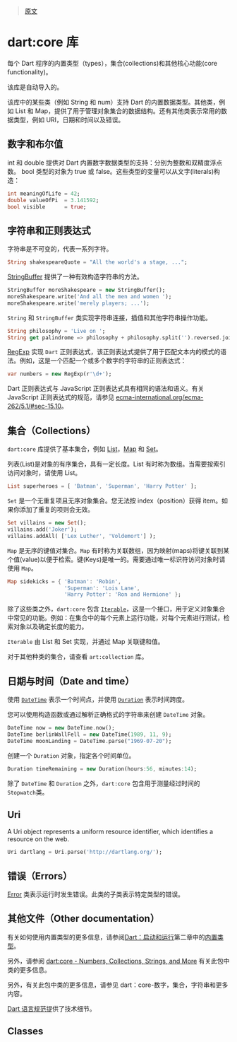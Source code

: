 > [原文](https://api.flutter.dev/flutter/dart-core/dart-core-library.html)

# dart:core 库

每个 Dart 程序的内置类型（types），集合(collections)和其他核心功能(core functionality)。

该库是自动导入的。

该库中的某些类（例如 String 和 num）支持 Dart 的内置数据类型。其他类，例如 List 和 Map，提供了用于管理对象集合的数据结构。还有其他类表示常用的数据类型，例如 URI，日期和时间以及错误。

## 数字和布尔值

int 和 double 提供对 Dart 内置数字数据类型的支持：分别为整数和双精度浮点数。 bool 类型的对象为 true 或 false。这些类型的变量可以从文字(literals)构造：

```dart
int meaningOfLife = 42;
double valueOfPi  = 3.141592;
bool visible      = true;
```

## 字符串和正则表达式

字符串是不可变的，代表一系列字符。

```dart
String shakespeareQuote = "All the world's a stage, ...";
```

[StringBuffer](https://api.flutter.dev/flutter/dart-core/StringBuffer-class.html) 提供了一种有效构造字符串的方法。

```dart
StringBuffer moreShakespeare = new StringBuffer();
moreShakespeare.write('And all the men and women ');
moreShakespeare.write('merely players; ...');
```

`String` 和 `StringBuffer` 类实现字符串连接，插值和其他字符串操作功能。

```dart
String philosophy = 'Live on ';
String get palindrome => philosophy + philosophy.split('').reversed.join();
```

[RegExp](https://api.flutter.dev/flutter/dart-core/RegExp-class.html) 实现 `Dart` 正则表达式，该正则表达式提供了用于匹配文本内的模式的语法。例如，这是一个匹配一个或多个数字的字符串的正则表达式：

```dart
var numbers = new RegExp(r'\d+');
```

Dart 正则表达式与 JavaScript 正则表达式具有相同的语法和语义。有关 JavaScript 正则表达式的规范，请参见 [ecma-international.org/ecma-262/5.1/#sec-15.10](http://ecma-international.org/ecma-262/5.1/#sec-15.10)。

## 集合（Collections）

`dart:core` 库提供了基本集合，例如 [List](https://api.flutter.dev/flutter/dart-core/List-class.html)，[Map](https://api.flutter.dev/flutter/dart-core/Map-class.html) 和 [Set](https://api.flutter.dev/flutter/dart-core/Set-class.html)。

列表(List)是对象的有序集合，具有一定长度。List 有时称为数组。当需要按索引访问对象时，请使用 List。

```dart
List superheroes = [ 'Batman', 'Superman', 'Harry Potter' ];
```

`Set` 是一个无重复项且无序对象集合。您无法按 index（position）获得 item。如果你添加了重复的项则会无效。

```dart
Set villains = new Set();
villains.add('Joker');
villains.addAll( ['Lex Luther', 'Voldemort'] );
```

`Map` 是无序的键值对集合。`Map` 有时称为关联数组，因为映射(maps)将键关联到某个值(value)以便于检索。键(Keys)是唯一的。需要通过唯一标识符访问对象时请使用 `Map`。

```dart
Map sidekicks = { 'Batman': 'Robin',
                  'Superman': 'Lois Lane',
                  'Harry Potter': 'Ron and Hermione' };
```

除了这些类之外，`dart:core` 包含 [`Iterable`](https://api.flutter.dev/flutter/dart-core/Iterable-class.html)，这是一个接口，用于定义对象集合中常见的功能。例如：在集合中的每个元素上运行功能，对每个元素进行测试，检索对象以及确定长度的能力。

`Iterable` 由 List 和 Set 实现，并通过 Map 关联键和值。

对于其他种类的集合，请查看 `art:collection` 库。

## 日期与时间（Date and time）

使用 [`DateTime`](https://api.flutter.dev/flutter/dart-core/DateTime-class.html) 表示一个时间点，并使用 [`Duration`](https://api.flutter.dev/flutter/dart-core/Duration-class.html) 表示时间跨度。

您可以使用构造函数或通过解析正确格式的字符串来创建 `DateTime` 对象。

```dart
DateTime now = new DateTime.now();
DateTime berlinWallFell = new DateTime(1989, 11, 9);
DateTime moonLanding = DateTime.parse("1969-07-20");
```

创建一个 `Duration` 对象，指定各个时间单位。

```dart
Duration timeRemaining = new Duration(hours:56, minutes:14);
```

除了 `DateTime` 和 `Duration` 之外，`dart:core` 包含用于测量经过时间的 `Stopwatch`类。

## Uri

A Uri object represents a uniform resource identifier, which identifies a resource on the web.

```dart
Uri dartlang = Uri.parse('http://dartlang.org/');
```

## 错误（Errors）

[Error](https://api.flutter.dev/flutter/dart-core/Error-class.html) 类表示运行时发生错误。此类的子类表示特定类型的错误。

## 其他文件（Other documentation）

有关如何使用内置类型的更多信息，请参阅[Dart：启动和运行](http://www.dartlang.org/docs/dart-up-and-running/)第二章中的[内置类型](http://www.dartlang.org/docs/dart-up-and-running/contents/ch02.html#built-in-types)。

另外，请参阅 [dart:core - Numbers, Collections, Strings, and More](https://www.dartlang.org/docs/dart-up-and-running/ch03.html#dartcore---numbers-collections-strings-and-more) 有关此包中类的更多信息。

另外，有关此包中类的更多信息，请参见 dart：core-数字，集合，字符串和更多内容。

[Dart 语言规范提](http://www.dartlang.org/docs/spec/)供了技术细节。

## Classes
